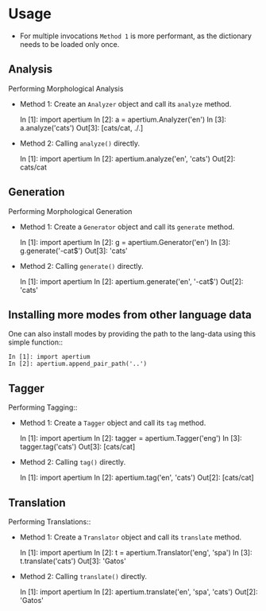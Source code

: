 Usage
=====

- For multiple invocations `Method 1` is more performant, as the dictionary needs to be loaded only once.

Analysis
--------

Performing Morphological Analysis

- Method 1: Create an `Analyzer` object and call its `analyze` method.


    In [1]: import apertium
    In [2]: a = apertium.Analyzer('en')
    In [3]: a.analyze('cats')
    Out[3]: [cats/cat<n><pl>, ./.<sent>]


- Method 2: Calling `analyze()` directly.


    In [1]: import apertium
    In [2]: apertium.analyze('en', 'cats')
    Out[2]: cats/cat<n><pl>


Generation
----------

Performing Morphological Generation

- Method 1:  Create a `Generator` object and call its `generate` method.


    In [1]: import apertium
    In [2]: g = apertium.Generator('en')
    In [3]: g.generate('-cat<n><pl>$')
    Out[3]: 'cats'


- Method 2: Calling `generate()` directly.

    In [1]: import apertium
    In [2]: apertium.generate('en', '-cat<n><pl>$')
    Out[2]: 'cats'

Installing more modes from other language data
----------------------------------------------

One can also install modes by providing the path to the lang-data using this simple function::

    In [1]: import apertium
    In [2]: apertium.append_pair_path('..')

Tagger
------

Performing Tagging::

- Method 1:  Create a `Tagger` object and call its `tag` method.


    In [1]: import apertium
    In [2]: tagger = apertium.Tagger('eng')
    In [3]: tagger.tag('cats')
    Out[3]: [cats/cat<n><pl>]


- Method 2: Calling `tag()` directly.


    In [1]: import apertium
    In [2]: apertium.tag('en', 'cats')
    Out[2]: [cats/cat<n><pl>]

Translation
-----------

Performing Translations::

- Method 1:  Create a `Translator` object and call its `translate` method.


    In [1]: import apertium
    In [2]: t = apertium.Translator('eng', 'spa')
    In [3]: t.translate('cats')
    Out[3]: 'Gatos'


- Method 2: Calling `translate()` directly.


    In [1]: import apertium
    In [2]: apertium.translate('en', 'spa', 'cats')
    Out[2]: 'Gatos'
